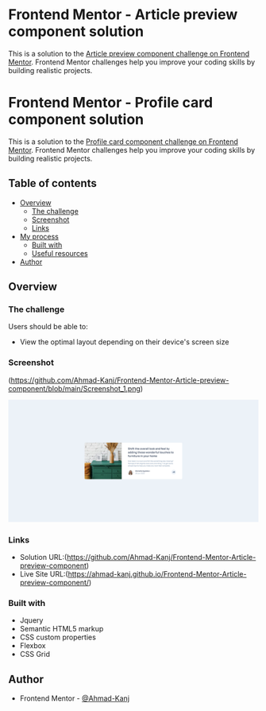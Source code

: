 # Frontend Mentor - Article preview component solution

This is a solution to the [Article preview component challenge on Frontend Mentor](https://www.frontendmentor.io/challenges/article-preview-component-dYBN_pYFT). Frontend Mentor challenges help you improve your coding skills by building realistic projects.

# Frontend Mentor - Profile card component solution

This is a solution to the [Profile card component challenge on Frontend Mentor](https://www.frontendmentor.io/challenges/profile-card-component-cfArpWshJ). Frontend Mentor challenges help you improve your coding skills by building realistic projects.

## Table of contents

- [Overview](#overview)
  - [The challenge](#the-challenge)
  - [Screenshot](#screenshot)
  - [Links](#links)
- [My process](#my-process)
  - [Built with](#built-with)
  - [Useful resources](#useful-resources)
- [Author](#author)

## Overview

### The challenge

Users should be able to:

- View the optimal layout depending on their device's screen size

### Screenshot

(https://github.com/Ahmad-Kanj/Frontend-Mentor-Article-preview-component/blob/main/Screenshot_1.png)

![](https://github.com/Ahmad-Kanj/Frontend-Mentor-Article-preview-component/blob/main/Screenshot_2.png)

### Links

- Solution URL:(https://github.com/Ahmad-Kanj/Frontend-Mentor-Article-preview-component)
- Live Site URL:(https://ahmad-kanj.github.io/Frontend-Mentor-Article-preview-component/)

### Built with

- Jquery
- Semantic HTML5 markup
- CSS custom properties
- Flexbox
- CSS Grid

## Author

- Frontend Mentor - [@Ahmad-Kanj](https://www.frontendmentor.io/profile/Ahmad-Kanj)
